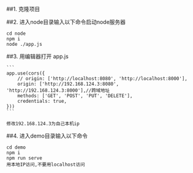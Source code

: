 ##1. 克隆项目  

##2. 进入node目录输入以下命令启动node服务器  

    cd node
    npm i
    node ./app.js  

##3. 用编辑器打开 app.js  

    ```
    app.use(cors({
        // origin: ['http://localhost:8080', 'http://localhost:8000'],
        origin: ['http://192.168.124.3:8080', 'http://192.168.124.3:8000'],//跨域地址
        methods: ['GET', 'POST', 'PUT', 'DELETE'],
        credentials: true,
    }))
    ```  

    修改192.168.124.3为自己本机ip  

##4. 进入demo目录输入以下命令  

    cd demo
    npm i
    npm run serve
    用本地IP访问,不要用localhost访问  
    
